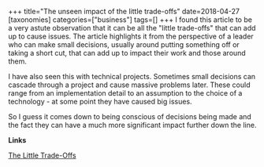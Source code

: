 +++
title="The unseen impact of the little trade-offs"
date=2018-04-27
[taxonomies]
categories=["business"]
tags=[]
+++
I found this article to be a very astute observation that it can be all the "little trade-offs" that can add up to cause issues. The article highlights it from the perspective of a leader who can make small decisions, usually around putting something off or taking a short cut, that can add up to impact their work and those around them.
<!-- more -->

I have also seen this with technical projects. Sometimes small decisions can cascade through a project and cause massive problems later. These could range from an implementation detail to an assumption to the choice of a technology - at some point they have caused big issues.

So I guess it comes down to being conscious of decisions being made and the fact they can have a much more significant impact further down the line.



__Links__

[The Little Trade-Offs](https://m.signalvnoise.com/the-little-trade-offs-7b31043b8584)
